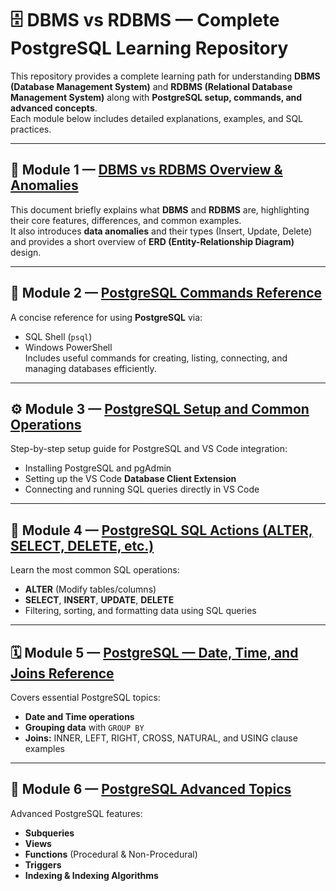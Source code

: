 # 🗄️ DBMS vs RDBMS — Complete PostgreSQL Learning Repository  

This repository provides a complete learning path for understanding **DBMS (Database Management System)** and **RDBMS (Relational Database Management System)** along with **PostgreSQL setup, commands, and advanced concepts**.  
Each module below includes detailed explanations, examples, and SQL practices.  

---

## 📘 Module 1 — [DBMS vs RDBMS Overview & Anomalies](https://github.com/nayeem-miah/DBMS-RDBMS/tree/main/module1)
This document briefly explains what **DBMS** and **RDBMS** are, highlighting their core features, differences, and common examples.  
It also introduces **data anomalies** and their types (Insert, Update, Delete) and provides a short overview of **ERD (Entity-Relationship Diagram)** design.

---

## 🧭 Module 2 — [PostgreSQL Commands Reference](https://github.com/nayeem-miah/DBMS-RDBMS/tree/main/module2)
A concise reference for using **PostgreSQL** via:
- SQL Shell (`psql`)
- Windows PowerShell  
Includes useful commands for creating, listing, connecting, and managing databases efficiently.

---

## ⚙️ Module 3 — [PostgreSQL Setup and Common Operations](https://github.com/nayeem-miah/DBMS-RDBMS/tree/main/module3)
Step-by-step setup guide for PostgreSQL and VS Code integration:
- Installing PostgreSQL and pgAdmin  
- Setting up the VS Code **Database Client Extension**  
- Connecting and running SQL queries directly in VS Code  

---

## 🧩 Module 4 — [PostgreSQL SQL Actions (ALTER, SELECT, DELETE, etc.)](https://github.com/nayeem-miah/DBMS-RDBMS/tree/main/module4)
Learn the most common SQL operations:
- **ALTER** (Modify tables/columns)  
- **SELECT**, **INSERT**, **UPDATE**, **DELETE**  
- Filtering, sorting, and formatting data using SQL queries  

---

## 🗓️ Module 5 — [PostgreSQL — Date, Time, and Joins Reference](https://github.com/nayeem-miah/DBMS-RDBMS/tree/main/module5)
Covers essential PostgreSQL topics:
- **Date and Time operations**
- **Grouping data** with `GROUP BY`
- **Joins:** INNER, LEFT, RIGHT, CROSS, NATURAL, and USING clause examples  

---

## 🚀 Module 6 — [PostgreSQL Advanced Topics](https://github.com/nayeem-miah/DBMS-RDBMS/tree/main/module6)
Advanced PostgreSQL features:
- **Subqueries**
- **Views**
- **Functions** (Procedural & Non-Procedural)
- **Triggers**
- **Indexing & Indexing Algorithms**

